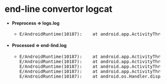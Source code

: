 # end-line convertor logcat
<ul>
<li>
<h4>Preprocess => logs.log</h4>
<ul>
<li>
<pre>
E/AndroidRuntime(10187): 	at android.app.ActivityThread.performLaunchActivity(ActivityThread.java:2790)E/AndroidRuntime(10187): 	at android.app.ActivityThread.handleLaunchActivity(ActivityThread.java:2855)E/AndroidRuntime(10187): 	at android.app.ActivityThread.access$900(ActivityThread.java:181)E/AndroidRuntime(10187): 	at android.app.ActivityThread$H.handleMessage(ActivityThread.java:1474)E/AndroidRuntime(10187): 	at android.os.Handler.dispatchMessage(Handler.java:102)
</pre>
</li>
</ul>
</li>
<li>
<h4>Processed => end-lind.log</h4>
<ul>
<li>
<pre>
E/AndroidRuntime(10187): 	at android.app.ActivityThread.performLaunchActivity(ActivityThread.java:2790)
E/AndroidRuntime(10187): 	at android.app.ActivityThread.handleLaunchActivity(ActivityThread.java:2855)
E/AndroidRuntime(10187): 	at android.app.ActivityThread.access$900(ActivityThread.java:181)
E/AndroidRuntime(10187): 	at android.app.ActivityThread$H.handleMessage(ActivityThread.java:1474)
E/AndroidRuntime(10187): 	at android.os.Handler.dispatchMessage(Handler.java:102)
</pre>
</li>
</ul>
</li>
</ul>
